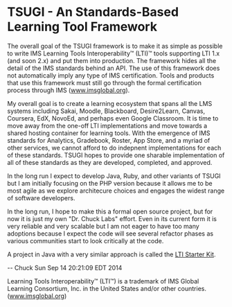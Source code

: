 TSUGI - An Standards-Based Learning Tool Framework
==================================================

The overall goal of the TSUGI framework is to make it as simple
as possible to write
IMS Learning Tools Interoperability™ (LTI)™ tools supporting
LTI 1.x (and soon 2.x) and put them
into production.   The framework hides all the detail of the
IMS standards behind an API. The use of this framework does
not automatically imply any type of IMS certification.  Tools and
products that use this framework must still go through the formal
certification process through IMS (www.imsglobal.org).

My overall goal is to create a learning ecosystem that spans all
the LMS systems including Sakai, Moodle, Blackboard, Desire2Learn,
Canvas, Coursera, EdX, NovoEd, and perhaps even Google Classroom.
It is time to move away from the one-off LTI implementations and
move towards a shared hosting container for learning tools.  With the
emergence of IMS standards for Analytics, Gradebook, Roster,
App Store, and a myriad of other services, we cannot afford to
do indepnent implementations for each of these standards.  TSUGI
hopes to provide one sharable implementation of all of these
standards as they are developed, completed, and approved.

In the long run I expect to develop Java, Ruby, and other variants
of TSUGI but I am initially focusing on the PHP version because
it allows me to be most agile as we explore architecure choices
and engages the widest range of software developers.

In the long run, I hope to make this a formal open source project,
but for now it is just my own "Dr. Chuck Labs" effort.
Even in its current form it is very reliable and very scalable
but I am not eager to have too many adoptions because I expect the code
will see several refactor phases as various communities start to
look critically at the code.

A project in Java with a very similar approach is called
the [LTI Starter Kit](https://github.com/azeckoski/lti_starter).

\-- Chuck
Sun Sep 14 20:21:09 EDT 2014

Learning Tools Interoperability™ (LTI™) is a
trademark of IMS Global Learning Consortium, Inc. in
the United States and/or other countries. (www.imsglobal.org)


